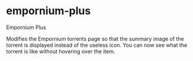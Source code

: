 # empornium-plus
Empornium Plus

Modifies the Empornium torrents page so that the summary image of the torrent is displayed instead of the useless icon. You can now see what the torrent is like without hovering over the item.

